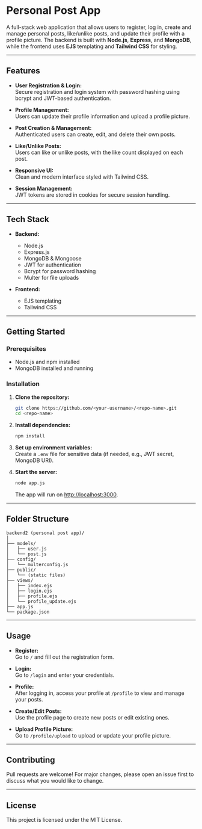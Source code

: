# Personal Post App

A full-stack web application that allows users to register, log in, create and manage personal posts, like/unlike posts, and update their profile with a profile picture. The backend is built with **Node.js**, **Express**, and **MongoDB**, while the frontend uses **EJS** templating and **Tailwind CSS** for styling.

---

## Features

- **User Registration & Login:**  
  Secure registration and login system with password hashing using bcrypt and JWT-based authentication.

- **Profile Management:**  
  Users can update their profile information and upload a profile picture.

- **Post Creation & Management:**  
  Authenticated users can create, edit, and delete their own posts.

- **Like/Unlike Posts:**  
  Users can like or unlike posts, with the like count displayed on each post.

- **Responsive UI:**  
  Clean and modern interface styled with Tailwind CSS.

- **Session Management:**  
  JWT tokens are stored in cookies for secure session handling.

---

## Tech Stack

- **Backend:**  
  - Node.js  
  - Express.js  
  - MongoDB & Mongoose  
  - JWT for authentication  
  - Bcrypt for password hashing  
  - Multer for file uploads

- **Frontend:**  
  - EJS templating  
  - Tailwind CSS

---

## Getting Started

### Prerequisites

- Node.js and npm installed
- MongoDB installed and running

### Installation

1. **Clone the repository:**
   ```sh
   git clone https://github.com/<your-username>/<repo-name>.git
   cd <repo-name>
   ```

2. **Install dependencies:**
   ```sh
   npm install
   ```

3. **Set up environment variables:**  
   Create a `.env` file for sensitive data (if needed, e.g., JWT secret, MongoDB URI).

4. **Start the server:**
   ```sh
   node app.js
   ```
   The app will run on [http://localhost:3000](http://localhost:3000).

---

## Folder Structure

```
backend2 (personal post app)/
│
├── models/
│   ├── user.js
│   └── post.js
├── config/
│   └── multerconfig.js
├── public/
│   └── (static files)
├── views/
│   ├── index.ejs
│   ├── login.ejs
│   ├── profile.ejs
│   └── profile_update.ejs
├── app.js
└── package.json
```

---

## Usage

- **Register:**  
  Go to `/` and fill out the registration form.

- **Login:**  
  Go to `/login` and enter your credentials.

- **Profile:**  
  After logging in, access your profile at `/profile` to view and manage your posts.

- **Create/Edit Posts:**  
  Use the profile page to create new posts or edit existing ones.

- **Upload Profile Picture:**  
  Go to `/profile/upload` to upload or update your profile picture.

---

## Contributing

Pull requests are welcome! For major changes, please open an issue first to discuss what you would like to change.

---

## License

This project is licensed under the MIT License.
